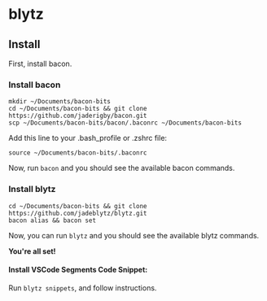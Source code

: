 # blytz #

## Install ##

First, install bacon.

### Install bacon ###

```
mkdir ~/Documents/bacon-bits
cd ~/Documents/bacon-bits && git clone https://github.com/jaderigby/bacon.git
scp ~/Documents/bacon-bits/bacon/.baconrc ~/Documents/bacon-bits
```

Add this line to your .bash_profile or .zshrc file:

```
source ~/Documents/bacon-bits/.baconrc
```

Now, run `bacon` and you should see the available bacon commands.

### Install blytz ###

```
cd ~/Documents/bacon-bits && git clone https://github.com/jadeblytz/blytz.git
bacon alias && bacon set
```

Now, you can run `blytz` and you should see the available blytz commands.

__You're all set!__

#### Install VSCode Segments Code Snippet: ####

Run `blytz snippets`, and follow instructions.
